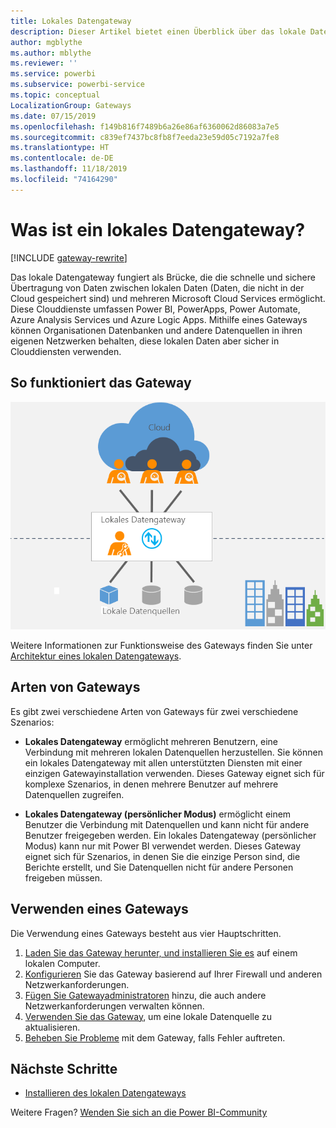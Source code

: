 ```yaml
---
title: Lokales Datengateway
description: Dieser Artikel bietet einen Überblick über das lokale Datengateway für Power BI. Mithilfe dieses Gateways können Sie mit DirectQuery-Datenquellen arbeiten. Sie können damit außerdem die Clouddatasets mit lokalen Daten aktualisieren.
author: mgblythe
ms.author: mblythe
ms.reviewer: ''
ms.service: powerbi
ms.subservice: powerbi-service
ms.topic: conceptual
LocalizationGroup: Gateways
ms.date: 07/15/2019
ms.openlocfilehash: f149b816f7489b6a26e86af6360062d86083a7e5
ms.sourcegitcommit: c839ef7437bc8fb8f7eeda23e59d05c7192a7fe8
ms.translationtype: HT
ms.contentlocale: de-DE
ms.lasthandoff: 11/18/2019
ms.locfileid: "74164290"
---
```

# <a name="what-is-an-on-premises-data-gateway"></a>Was ist ein lokales Datengateway?

[!INCLUDE [gateway-rewrite](includes/gateway-rewrite.md)]

Das lokale Datengateway fungiert als Brücke, die die schnelle und sichere Übertragung von Daten zwischen lokalen Daten (Daten, die nicht in der Cloud gespeichert sind) und mehreren Microsoft Cloud Services ermöglicht. Diese Clouddienste umfassen Power BI, PowerApps, Power Automate, Azure Analysis Services und Azure Logic Apps. Mithilfe eines Gateways können Organisationen Datenbanken und andere Datenquellen in ihren eigenen Netzwerken behalten, diese lokalen Daten aber sicher in Clouddiensten verwenden.

## <a name="how-the-gateway-works"></a>So funktioniert das Gateway

![Übersicht über Gateways](media/service-gateway-onprem/on-premises-data-gateway.png)

Weitere Informationen zur Funktionsweise des Gateways finden Sie unter [Architektur eines lokalen Datengateways](/data-integration/gateway/service-gateway-onprem-indepth).

## <a name="types-of-gateways"></a>Arten von Gateways

Es gibt zwei verschiedene Arten von Gateways für zwei verschiedene Szenarios:

* **Lokales Datengateway** ermöglicht mehreren Benutzern, eine Verbindung mit mehreren lokalen Datenquellen herzustellen. Sie können ein lokales Datengateway mit allen unterstützten Diensten mit einer einzigen Gatewayinstallation verwenden. Dieses Gateway eignet sich für komplexe Szenarios, in denen mehrere Benutzer auf mehrere Datenquellen zugreifen.

* **Lokales Datengateway (persönlicher Modus)** ermöglicht einem Benutzer die Verbindung mit Datenquellen und kann nicht für andere Benutzer freigegeben werden. Ein lokales Datengateway (persönlicher Modus) kann nur mit Power BI verwendet werden. Dieses Gateway eignet sich für Szenarios, in denen Sie die einzige Person sind, die Berichte erstellt, und Sie Datenquellen nicht für andere Personen freigeben müssen.

## <a name="use-a-gateway"></a>Verwenden eines Gateways

Die Verwendung eines Gateways besteht aus vier Hauptschritten.

1. [Laden Sie das Gateway herunter, und installieren Sie es](/data-integration/gateway/service-gateway-install) auf einem lokalen Computer.
1. [Konfigurieren](/data-integration/gateway/service-gateway-app) Sie das Gateway basierend auf Ihrer Firewall und anderen Netzwerkanforderungen.
1. [Fügen Sie Gatewayadministratoren](/data-integration/gateway/service-gateway-manage) hinzu, die auch andere Netzwerkanforderungen verwalten können.
1. [Verwenden Sie das Gateway](service-gateway-sql-tutorial.md), um eine lokale Datenquelle zu aktualisieren.
1. [Beheben Sie Probleme](service-gateway-onprem-tshoot.md) mit dem Gateway, falls Fehler auftreten.

## <a name="next-steps"></a>Nächste Schritte

* [Installieren des lokalen Datengateways](/data-integration/gateway/service-gateway-install)

Weitere Fragen? [Wenden Sie sich an die Power BI-Community](https://community.powerbi.com/)
